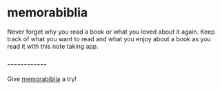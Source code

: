# memorabiblia

Never forget why you read a book or what you loved about it again. Keep track of what you want to read and what you enjoy about a book as you read it with this note taking app.

### ------------

Give [memorabiblia](https://salty-ridge-00278.herokuapp.com/) a try!
